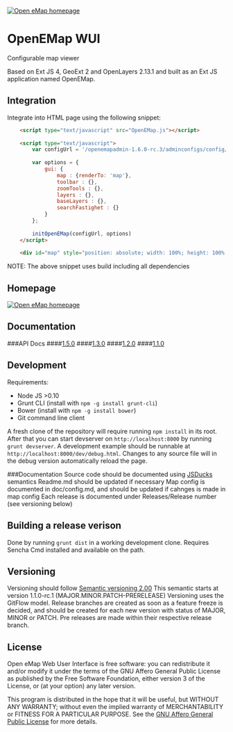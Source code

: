 <a href="http://oemap.org"><img alt="Open eMap homepage" src="http://oemap.org/images/logo.png"></a>
# OpenEMap WUI

Configurable map viewer

Based on Ext JS 4, GeoExt 2 and OpenLayers 2.13.1 and built as an Ext JS application named OpenEMap.

## Integration

Integrate into HTML page using the following snippet:

```html
    <script type="text/javascript" src="OpenEMap.js"></script>
    
    <script type="text/javascript">
		var configUrl = '/openemapadmin-1.6.0-rc.3/adminconfigs/config/' + id;
	
		var options = {
			gui: {
				map : {renderTo: 'map'},
				toolbar : {},
				zoomTools : {},
				layers : {},
				baseLayers : {},
				searchFastighet : {}
			}
		};
		
		initOpenEMap(configUrl, options)
    </script>
    
	<div id="map" style="position: absolute; width: 100%; height: 100%;" class="popup"></div>
```

NOTE: The above snippet uses build including all dependencies

## Homepage
<a href="http://oemap.org"><img alt="Open eMap homepage" src="http://oemap.org/images/logo.png"></a>

## Documentation
###API Docs 
####[1.5.0](http://oemap.org/doc/OpenEMapWebUserInterface/1.5.0/)
####[1.3.0](http://oemap.org/doc/OpenEMapWebUserInterface/1.3.0/)
####[1.2.0](http://oemap.org/doc/OpenEMapWebUserInterface/1.2.0/)
####[1.1.0](http://oemap.org/doc/OpenEMapWebUserInterface/1.1.0/)

## Development

Requirements:

* Node JS >0.10
* Grunt CLI (install with `npm -g install grunt-cli`)
* Bower (install with `npm -g install bower`)
* Git command line client

A fresh clone of the repository will require running `npm install` in its root. After that you can start devserver on `http://localhost:8000` by running `grunt devserver`. A development example should be runnable at `http://localhost:8000/dev/debug.html`. Changes to any source file will in the debug version automatically reload the page.

###Documentation
Source code should be documented using [JSDucks](https://github.com/senchalabs/jsduck/wiki) semantics
Readme.md should be updated if necessary
Map config is documented in doc/config.md, and should be updated if cahnges is made in map config
Each release is documented under Releases/Release number (see versioning below) 

## Building a release verison

Done by running `grunt dist` in a working development clone. Requires Sencha Cmd installed and available on the path.

## Versioning

Versioning should follow [Semantic versioning 2.00](http://semver.org/)
This semantic starts at version 1.1.0-rc.1 (MAJOR.MINOR.PATCH-PRERELEASE)
Versioning uses the GitFlow model. Release branches are created as soon as a feature freeze is decided, and should be created for each new version with status of MAJOR, MINOR or PATCH. Pre releases are made within their respective release branch.

## License

Open eMap Web User Interface is free software: you can redistribute it and/or modify it under the terms of the GNU Affero General Public License as published by the Free Software Foundation, either version 3 of the License, or (at your option) any later version.

This program is distributed in the hope that it will be useful, but WITHOUT ANY WARRANTY; without even the implied warranty of MERCHANTABILITY or FITNESS FOR A PARTICULAR PURPOSE.  See the [GNU Affero General Public License](http://www.gnu.org/licenses/agpl-3.0.html) for more details.
